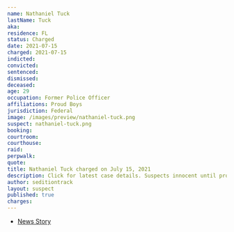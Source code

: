 ```yaml
---
name: Nathaniel Tuck
lastName: Tuck
aka:
residence: FL
status: Charged
date: 2021-07-15
charged: 2021-07-15
indicted:
convicted:
sentenced:
dismissed:
deceased:
age: 29
occupation: Former Police Officer
affiliations: Proud Boys
jurisdiction: Federal
image: /images/preview/nathaniel-tuck.png
suspect: nathaniel-tuck.png
booking:
courtroom:
courthouse:
raid:
perpwalk:
quote:
title: Nathaniel Tuck charged on July 15, 2021
description: Click for latest case details. Suspects innocent until proven guilty.
author: seditiontrack
layout: suspect
published: true
charges:
---
```


- [News Story](https://www.wesh.com/article/windermere-officer-arrested-by-fbi-in-connection-with-us-capitol-riot/37039261)

